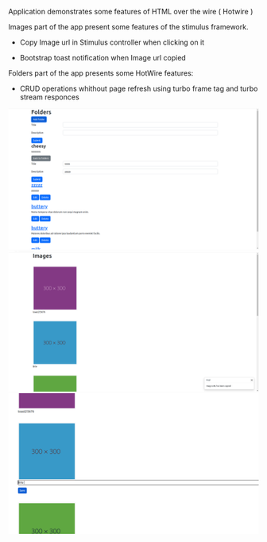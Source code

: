 Application demonstrates some features of HTML over the wire ( Hotwire ) 

Images part of the app present some features of the stimulus framework.

 * Copy Image url in Stimulus controller when clicking on it
 
 * Bootstrap toast notification when Image url copied
 
Folders part of the app presents some HotWire features:

  * CRUD operations whithout page refresh using turbo frame tag and turbo stream responces
  
<img src="https://github.com/soroktree/HotWireShort/blob/main/app/assets/images/hwire3.png" alt="screenshots" style="max-width: 100%;">
  
<img src="https://github.com/soroktree/HotWireShort/blob/main/app/assets/images/hwire2.png" alt="screenshots" style="max-width: 100%;">
    
<img src="https://github.com/soroktree/HotWireShort/blob/main/app/assets/images/hwire1.png" alt="screenshots" style="max-width: 100%;">
